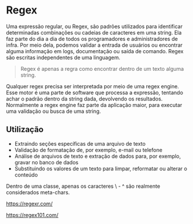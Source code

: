 # Regex

Uma expressão regular, ou Regex, são padrões utilizados para identificar determinadas combinações ou cadeias de caracteres em uma string. Ela faz parte do dia a dia de todos os programadores e administradores de infra. Por meio dela, podemos validar a entrada de usuários ou encontrar alguma informação em logs, documentação ou saída de comando. Regex são escritas independentes de uma linguagem.

>Regex é apenas a regra como encontrar dentro de um texto alguma string.

Qualquer regex precisa ser interpretada por meio de uma regex engine. Esse motor é uma parte de software que processa a expressão, tentando achar o padrão dentro da string dada, devolvendo os resultados. Normalmente a regex engine faz parte da aplicação maior, para executar uma validação ou busca de uma string.

## Utilização

* Extraindo seções específicas de uma arquivo de texto
* Validação de formatação de, por exemplo, e-mail ou telefone
* Análise de arquivos de texto e extração de dados para, por exemplo, gravar no banco de dados
* Substituindo os valores de um texto para limpar, reformatar ou alterar o conteúdo

Dentro de uma classe, apenas os caracteres \ - ^ são realmente considerados meta-chars.

https://regexr.com/

https://regex101.com/